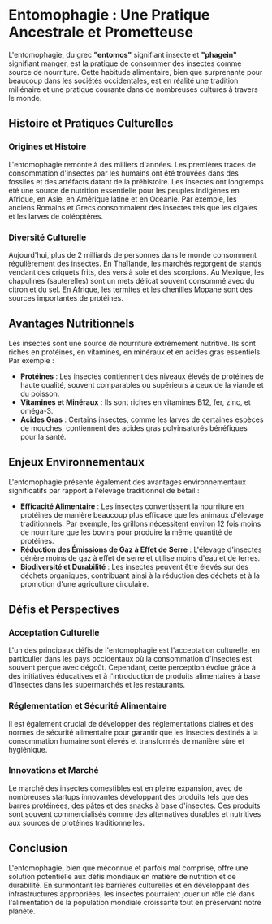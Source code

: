 # Entomophagie : Une Pratique Ancestrale et Prometteuse

L'entomophagie, du grec **"entomos"** signifiant insecte et **"phagein"** signifiant manger, est la pratique de consommer des insectes comme source de nourriture. Cette habitude alimentaire, bien que surprenante pour beaucoup dans les sociétés occidentales, est en réalité une tradition millénaire et une pratique courante dans de nombreuses cultures à travers le monde.

## Histoire et Pratiques Culturelles

### Origines et Histoire

L'entomophagie remonte à des milliers d'années. Les premières traces de consommation d'insectes par les humains ont été trouvées dans des fossiles et des artéfacts datant de la préhistoire. Les insectes ont longtemps été une source de nutrition essentielle pour les peuples indigènes en Afrique, en Asie, en Amérique latine et en Océanie. Par exemple, les anciens Romains et Grecs consommaient des insectes tels que les cigales et les larves de coléoptères.

### Diversité Culturelle

Aujourd'hui, plus de 2 milliards de personnes dans le monde consomment régulièrement des insectes. En Thaïlande, les marchés regorgent de stands vendant des criquets frits, des vers à soie et des scorpions. Au Mexique, les chapulines (sauterelles) sont un mets délicat souvent consommé avec du citron et du sel. En Afrique, les termites et les chenilles Mopane sont des sources importantes de protéines.

## Avantages Nutritionnels

Les insectes sont une source de nourriture extrêmement nutritive. Ils sont riches en protéines, en vitamines, en minéraux et en acides gras essentiels. Par exemple :

- **Protéines** : Les insectes contiennent des niveaux élevés de protéines de haute qualité, souvent comparables ou supérieurs à ceux de la viande et du poisson.
- **Vitamines et Minéraux** : Ils sont riches en vitamines B12, fer, zinc, et oméga-3.
- **Acides Gras** : Certains insectes, comme les larves de certaines espèces de mouches, contiennent des acides gras polyinsaturés bénéfiques pour la santé.

## Enjeux Environnementaux

L'entomophagie présente également des avantages environnementaux significatifs par rapport à l'élevage traditionnel de bétail :

- **Efficacité Alimentaire** : Les insectes convertissent la nourriture en protéines de manière beaucoup plus efficace que les animaux d'élevage traditionnels. Par exemple, les grillons nécessitent environ 12 fois moins de nourriture que les bovins pour produire la même quantité de protéines.
- **Réduction des Émissions de Gaz à Effet de Serre** : L'élevage d'insectes génère moins de gaz à effet de serre et utilise moins d'eau et de terres.
- **Biodiversité et Durabilité** : Les insectes peuvent être élevés sur des déchets organiques, contribuant ainsi à la réduction des déchets et à la promotion d'une agriculture circulaire.

## Défis et Perspectives

### Acceptation Culturelle

L'un des principaux défis de l'entomophagie est l'acceptation culturelle, en particulier dans les pays occidentaux où la consommation d'insectes est souvent perçue avec dégoût. Cependant, cette perception évolue grâce à des initiatives éducatives et à l'introduction de produits alimentaires à base d'insectes dans les supermarchés et les restaurants.

### Réglementation et Sécurité Alimentaire

Il est également crucial de développer des réglementations claires et des normes de sécurité alimentaire pour garantir que les insectes destinés à la consommation humaine sont élevés et transformés de manière sûre et hygiénique.

### Innovations et Marché

Le marché des insectes comestibles est en pleine expansion, avec de nombreuses startups innovantes développant des produits tels que des barres protéinées, des pâtes et des snacks à base d'insectes. Ces produits sont souvent commercialisés comme des alternatives durables et nutritives aux sources de protéines traditionnelles.

## Conclusion

L'entomophagie, bien que méconnue et parfois mal comprise, offre une solution potentielle aux défis mondiaux en matière de nutrition et de durabilité. En surmontant les barrières culturelles et en développant des infrastructures appropriées, les insectes pourraient jouer un rôle clé dans l'alimentation de la population mondiale croissante tout en préservant notre planète.
